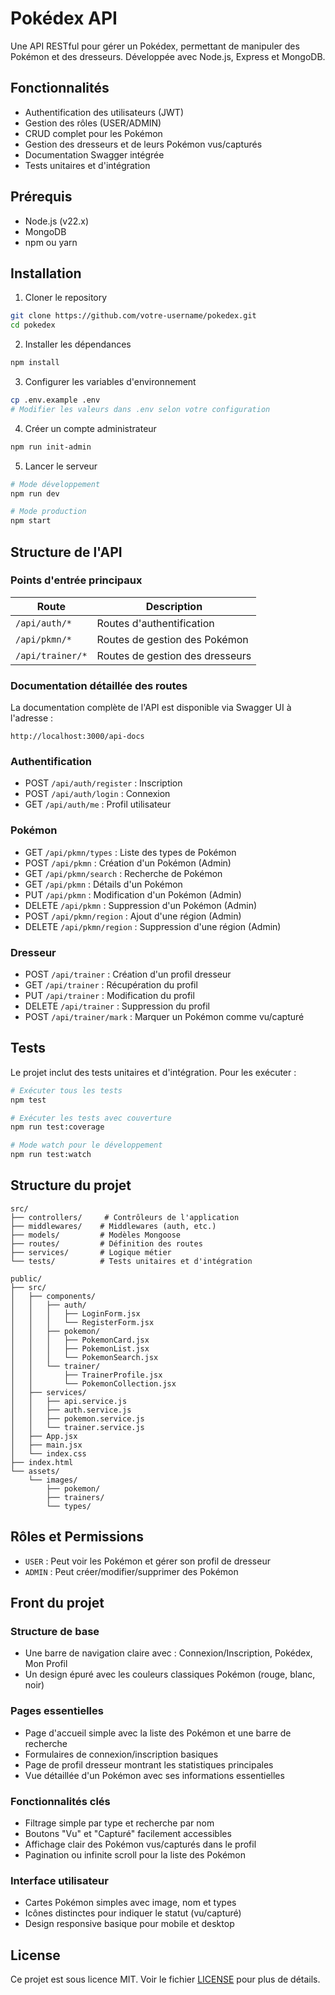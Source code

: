 # Pokédex API

Une API RESTful pour gérer un Pokédex, permettant de manipuler des Pokémon et des dresseurs. Développée avec Node.js, Express et MongoDB.

## Fonctionnalités

- Authentification des utilisateurs (JWT)
- Gestion des rôles (USER/ADMIN)
- CRUD complet pour les Pokémon
- Gestion des dresseurs et de leurs Pokémon vus/capturés
- Documentation Swagger intégrée
- Tests unitaires et d'intégration

## Prérequis

- Node.js (v22.x)
- MongoDB
- npm ou yarn

## Installation

1. Cloner le repository
```bash
git clone https://github.com/votre-username/pokedex.git
cd pokedex
```

2. Installer les dépendances
```bash
npm install
```

3. Configurer les variables d'environnement
```bash
cp .env.example .env
# Modifier les valeurs dans .env selon votre configuration
```

4. Créer un compte administrateur
```bash
npm run init-admin
```

5. Lancer le serveur
```bash
# Mode développement
npm run dev

# Mode production
npm start
```

## Structure de l'API

### Points d'entrée principaux

| Route | Description |
|-------|-------------|
| `/api/auth/*` | Routes d'authentification |
| `/api/pkmn/*` | Routes de gestion des Pokémon |
| `/api/trainer/*` | Routes de gestion des dresseurs |

### Documentation détaillée des routes

La documentation complète de l'API est disponible via Swagger UI à l'adresse :
```
http://localhost:3000/api-docs
```

### Authentification

- POST `/api/auth/register` : Inscription
- POST `/api/auth/login` : Connexion
- GET `/api/auth/me` : Profil utilisateur

### Pokémon

- GET `/api/pkmn/types` : Liste des types de Pokémon
- POST `/api/pkmn` : Création d'un Pokémon (Admin)
- GET `/api/pkmn/search` : Recherche de Pokémon
- GET `/api/pkmn` : Détails d'un Pokémon
- PUT `/api/pkmn` : Modification d'un Pokémon (Admin)
- DELETE `/api/pkmn` : Suppression d'un Pokémon (Admin)
- POST `/api/pkmn/region` : Ajout d'une région (Admin)
- DELETE `/api/pkmn/region` : Suppression d'une région (Admin)

### Dresseur

- POST `/api/trainer` : Création d'un profil dresseur
- GET `/api/trainer` : Récupération du profil
- PUT `/api/trainer` : Modification du profil
- DELETE `/api/trainer` : Suppression du profil
- POST `/api/trainer/mark` : Marquer un Pokémon comme vu/capturé

## Tests

Le projet inclut des tests unitaires et d'intégration. Pour les exécuter :

```bash
# Exécuter tous les tests
npm test

# Exécuter les tests avec couverture
npm run test:coverage

# Mode watch pour le développement
npm run test:watch
```

## Structure du projet

```
src/
├── controllers/     # Contrôleurs de l'application
├── middlewares/    # Middlewares (auth, etc.)
├── models/         # Modèles Mongoose
├── routes/         # Définition des routes
├── services/       # Logique métier
└── tests/          # Tests unitaires et d'intégration

public/
├── src/
│   ├── components/
│   │   ├── auth/
│   │   │   ├── LoginForm.jsx        
│   │   │   └── RegisterForm.jsx     
│   │   ├── pokemon/
│   │   │   ├── PokemonCard.jsx      
│   │   │   ├── PokemonList.jsx      
│   │   │   └── PokemonSearch.jsx    
│   │   └── trainer/
│   │       ├── TrainerProfile.jsx   
│   │       └── PokemonCollection.jsx 
│   ├── services/
│   │   ├── api.service.js          
│   │   ├── auth.service.js  
│   │   ├── pokemon.service.js  
│   │   └── trainer.service.js  
│   ├── App.jsx
│   ├── main.jsx
│   └── index.css
├── index.html
└── assets/
    └── images/
        ├── pokemon/    
        ├── trainers/   
        └── types/
```

## Rôles et Permissions

- `USER` : Peut voir les Pokémon et gérer son profil de dresseur
- `ADMIN` : Peut créer/modifier/supprimer des Pokémon

## Front du projet

### Structure de base

- Une barre de navigation claire avec : Connexion/Inscription, Pokédex, Mon Profil
- Un design épuré avec les couleurs classiques Pokémon (rouge, blanc, noir)

### Pages essentielles

- Page d'accueil simple avec la liste des Pokémon et une barre de recherche
- Formulaires de connexion/inscription basiques
- Page de profil dresseur montrant les statistiques principales
- Vue détaillée d'un Pokémon avec ses informations essentielles

### Fonctionnalités clés

- Filtrage simple par type et recherche par nom
- Boutons "Vu" et "Capturé" facilement accessibles
- Affichage clair des Pokémon vus/capturés dans le profil
- Pagination ou infinite scroll pour la liste des Pokémon

### Interface utilisateur

- Cartes Pokémon simples avec image, nom et types
- Icônes distinctes pour indiquer le statut (vu/capturé)
- Design responsive basique pour mobile et desktop

## License

Ce projet est sous licence MIT. Voir le fichier [LICENSE](LICENSE) pour plus de détails.